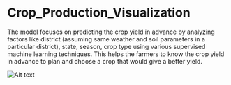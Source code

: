 
# Crop_Production_Visualization
The model focuses on predicting the crop yield in advance by analyzing factors like district (assuming same weather and soil parameters in a particular district), state, season, crop type using various supervised machine learning techniques. This helps the farmers to know the crop yield in advance to plan and choose a crop that would give a better yield.

![Alt text](/relative/path/to/Screenshot_1.png?raw=true "Optional Title")
